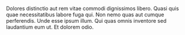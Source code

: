 Dolores distinctio aut rem vitae commodi dignissimos libero. Quasi quis quae necessitatibus labore fuga qui. Non nemo quas aut cumque perferendis. Unde esse ipsum illum. Qui quas omnis inventore sed laudantium eum ut. Et dolorem odio.